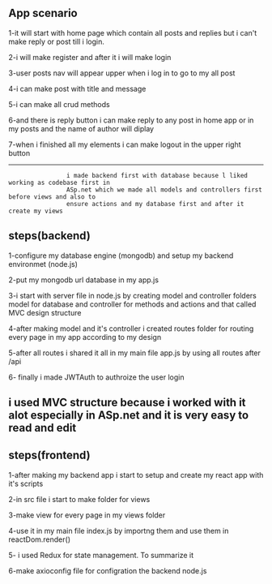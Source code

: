 ## App scenario

1-it will start with home page which contain all posts and replies but i can't make reply or post till i login.

2-i will make register and after it i will make login 

3-user posts nav will appear upper when i log in to go to my all post 

4-i can make post with title and message 

5-i can make all crud methods 

6-and there is reply button i can make reply to any post in home app or in my posts and the name of author will diplay 

7-when i finished all my elements i can make logout in the upper right button

-----------------------------------------------------------------------------------------------------
                    i made backend first with database because l liked working as codebase first in
                    ASp.net which we made all models and controllers first before views and also to 
                    ensure actions and my database first and after it create my views

## steps(backend)

1-configure my database engine (mongodb) and setup my backend environmet (node.js)

2-put my mongodb url database in my app.js

3-i start with server file in node.js by creating model and controller folders model for database and controller for methods and actions and that called MVC design structure 

4-after making model and it's controller i created routes folder for routing every page in my app according to my design 

5-after all routes i shared it all in my main file app.js by using all routes after /api

6- finally i made JWTAuth to authroize the user login 

i used MVC structure because i worked with it alot especially in ASp.net and it is very easy to read and edit
-----------------------------------------------------------------------------------------------------
## steps(frontend)

1-after making my backend app i start to setup and create my react app with it's scripts

2-in src file i start to make folder for views 

3-make view for every page in my views folder 

4-use it in my main file  index.js by importng them and use them in reactDom.render()

5- i used Redux for state management. To summarize it

6-make axioconfig file for configration the backend node.js